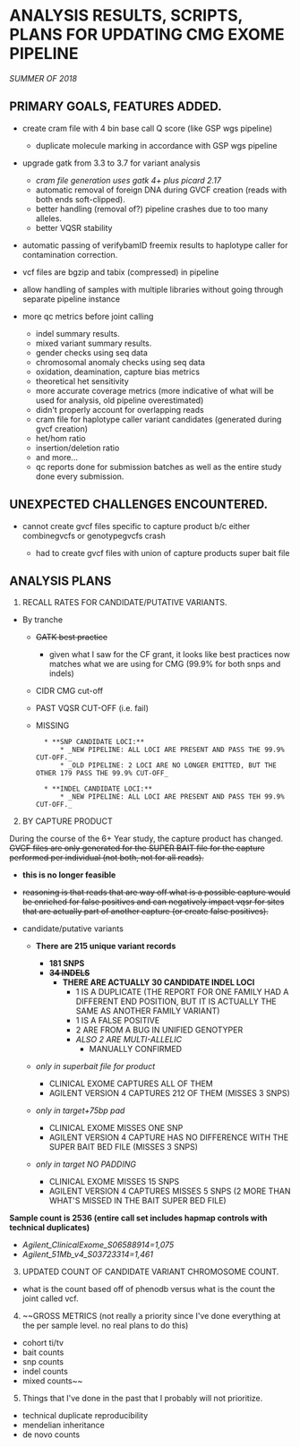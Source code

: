 ANALYSIS RESULTS, SCRIPTS, PLANS FOR UPDATING CMG EXOME PIPELINE
=======

_SUMMER OF 2018_

## PRIMARY GOALS, FEATURES ADDED.

* create cram file with 4 bin base call Q score (like GSP wgs pipeline)
	* duplicate molecule marking in accordance with GSP wgs pipeline

* upgrade gatk from 3.3 to 3.7 for variant analysis
	* _cram file generation uses gatk 4+ plus picard 2.17_
	* automatic removal of foreign DNA during GVCF creation (reads with both ends soft-clipped).
	* better handling (removal of?) pipeline crashes due to too many alleles.
	* better VQSR stability

* automatic passing of verifybamID freemix results to haplotype caller for contamination correction.

* vcf files are bgzip and tabix (compressed) in pipeline

* allow handling of samples with multiple libraries without going through separate pipeline instance

* more qc metrics before joint calling

	* indel summary results.
	* mixed variant summary results.
	* gender checks using seq data
	* chromosomal anomaly checks using seq data
	* oxidation, deamination, capture bias metrics
	* theoretical het sensitivity
	* more accurate coverage metrics (more indicative of what will be used for analysis, old pipeline overestimated)
	* didn't properly account for overlapping reads
	* cram file for haplotype caller variant candidates (generated during gvcf creation)
	* het/hom ratio
	* insertion/deletion ratio
	* and more...
	* qc reports done for submission batches as well as the entire study done every submission.

## UNEXPECTED CHALLENGES ENCOUNTERED.

* cannot create gvcf files specific to capture product b/c either combinegvcfs or genotypegvcfs crash

	* had to create gvcf files with union of capture products super bait file


## ANALYSIS PLANS

1. RECALL RATES FOR CANDIDATE/PUTATIVE VARIANTS.
* By tranche
	* ~~GATK best practice~~
		* given what I saw for the CF grant, it looks like best practices now matches what we are using for CMG (99.9% for both snps and indels)
	* CIDR CMG cut-off
	* PAST VQSR CUT-OFF (i.e. fail)
	* MISSING

			* **SNP CANDIDATE LOCI:**
				* _NEW PIPELINE: ALL LOCI ARE PRESENT AND PASS THE 99.9% CUT-OFF._
				* _OLD PIPELINE: 2 LOCI ARE NO LONGER EMITTED, BUT THE OTHER 179 PASS THE 99.9% CUT-OFF_
				
			* **INDEL CANDIDATE LOCI:**
				* _NEW PIPELINE: ALL LOCI ARE PRESENT AND PASS TEH 99.9% CUT-OFF._

2. BY CAPTURE PRODUCT

During the course of the 6+ Year study, the capture product has changed.
~~GVCF files are only generated for the SUPER BAIT file for the capture performed per individual (not both, not for all reads).~~
	
* **this is no longer feasible**

* ~~reasoning is that reads that are way off what is a possible capture would be enriched for false positives and can negatively impact vqsr for sites that are actually part of another capture (or create false positives).~~

* candidate/putative variants

	* **There are 215 unique variant records**
		* **181 SNPS**
		* **~~34 INDELS~~**
			* **THERE ARE ACTUALLY 30 CANDIDATE INDEL LOCI**
				* 1 IS A DUPLICATE (THE REPORT FOR ONE FAMILY HAD A DIFFERENT END POSITION, BUT IT IS ACTUALLY THE SAME AS ANOTHER FAMILY VARIANT)
				* 1 IS A FALSE POSITIVE
				* 2 ARE FROM A BUG IN UNIFIED GENOTYPER
				* _ALSO 2 ARE MULTI-ALLELIC_
					* MANUALLY CONFIRMED

	* _only in superbait file for product_
		* CLINICAL EXOME CAPTURES ALL OF THEM
		* AGILENT VERSION 4 CAPTURES 212 OF THEM (MISSES 3 SNPS)

	* _only in target+75bp pad_
		* CLINICAL EXOME MISSES ONE SNP
		* AGILENT VERSION 4 CAPTURE HAS NO DIFFERENCE WITH THE SUPER BAIT BED FILE (MISSES 3 SNPS)

	* _only in target NO PADDING_
		* CLINICAL EXOME MISSES 15 SNPS
		* AGILENT VERSION 4 CAPTURES MISSES 5 SNPS (2 MORE THAN WHAT'S MISSED IN THE BAIT SUPER BED FILE)

**Sample count is 2536 (entire call set includes hapmap controls with technical duplicates)**

* _Agilent_ClinicalExome_S06588914=1,075_
* _Agilent_51Mb_v4_S03723314=1,461_


3. UPDATED COUNT OF CANDIDATE VARIANT CHROMOSOME COUNT.

* what is the count based off of phenodb versus what is the count the joint called vcf.

4. ~~GROSS METRICS (not really a priority since I've done everything at the per sample level. no real plans to do this)

* cohort ti/tv
* bait counts
* snp counts
* indel counts
* mixed counts~~

5. Things that I've done in the past that I probably will not prioritize.

* technical duplicate reproducibility
* mendelian inheritance
* de novo counts
